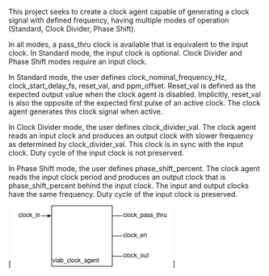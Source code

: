 This project seeks to create a clock agent capable of generating a clock signal with defined frequency, having multiple modes of operation (Standard, Clock Divider, Phase Shift).

In all modes, a pass_thru clock is available that is equivalent to the input clock. In Standard mode, the input clock is optional. Clock Divider and Phase Shift modes require an input clock.

In Standard mode, the user defines clock_nominal_frequency_Hz, clock_start_delay_fs, reset_val, and ppm_offset. Reset_val is defined as the expected output value when the clock agent is disabled. Implicitly, reset_val is also the opposite of the expected first pulse of an active clock. The clock agent generates this clock signal when active.

In Clock Divider mode, the user defines clock_divider_val. The clock agent reads an input clock and produces an output clock with slower frequency as determined by clock_divider_val. This clock is in sync with the input clock. Duty cycle of the input clock is not preserved.

In Phase Shift mode, the user defines phase_shift_percent. The clock agent reads the input clock period and produces an output clock that is phase_shift_percent behind the input clock. The input and output clocks have the same frequency. Duty cycle of the input clock is preserved.

[![vlab_clock_agent drawing](img/vlab_clock_agent.drawio.png 'vlab_clock_agent')]